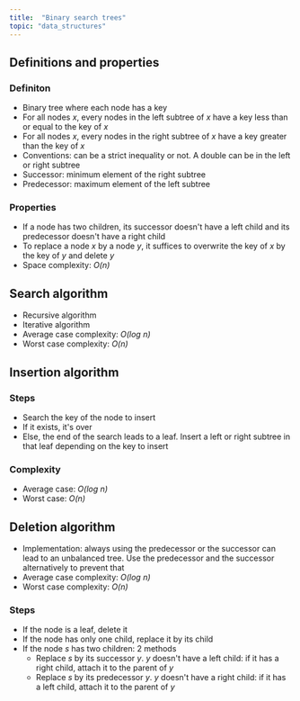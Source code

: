```yaml
---
title:  "Binary search trees"
topic: "data_structures"
---
```


## Definitions and properties
### Definiton
* Binary tree where each node has a key
* For all nodes *x*, every nodes in the left subtree of *x* have a key less than or equal to the key of *x*
* For all nodes *x*, every nodes in the right subtree of *x* have a key greater than the key of *x*
* Conventions: can be a strict inequality or not. A double can be in the left or right subtree
* Successor: minimum element of the right subtree
* Predecessor: maximum element of the left subtree

### Properties
* If a node has two children, its successor doesn't have a left child and its predecessor doesn't have a right child
* To replace a node *x* by a node *y*, it suffices to overwrite the key of *x* by the key of *y* and delete *y*
* Space complexity: *O(n)*


## Search algorithm
* Recursive algorithm
* Iterative algorithm
* Average case complexity: *O(log n)*
* Worst case complexity: *O(n)*


## Insertion algorithm
### Steps
* Search the key of the node to insert
* If it exists, it's over
* Else, the end of the search leads to a leaf. Insert a left or right subtree in that leaf depending on the key to insert

### Complexity
* Average case: *O(log n)*
* Worst case: *O(n)*


## Deletion algorithm
* Implementation: always using the predecessor or the successor can lead to an unbalanced tree. Use the predecessor and the successor alternatively to prevent that
* Average case complexity: *O(log n)*
* Worst case complexity: *O(n)*

### Steps
* If the node is a leaf, delete it
* If the node has only one child, replace it by its child
* If the node *s* has two children: 2 methods
  * Replace *s* by its successor *y*. *y* doesn't have a left child: if it has a right child, attach it to the parent of *y*
  * Replace *s* by its predecessor *y*. *y* doesn't have a right child: if it has a left child, attach it to the parent of *y*
